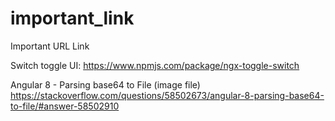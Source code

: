 # important_link
Important URL Link

Switch toggle UI: 
https://www.npmjs.com/package/ngx-toggle-switch

Angular 8 - Parsing base64 to File (image file)
https://stackoverflow.com/questions/58502673/angular-8-parsing-base64-to-file/#answer-58502910


